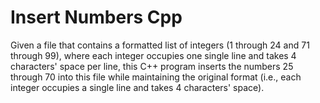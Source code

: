 # Insert Numbers Cpp
Given a file that contains a formatted list of integers (1 through 24 and 71 through 99), where each integer occupies one single line and takes 4 characters' space per line, this C++ program inserts the numbers 25 through 70 into this file while maintaining the original format (i.e., each integer occupies a single line and takes 4 characters' space).
